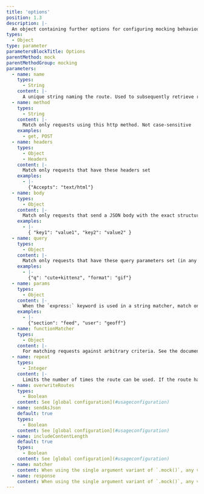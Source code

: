 ```yaml
---
title: 'options'
position: 1.3
description: |-
  An object containing further options for configuring mocking behaviour
types:
  - Object
type: parameter
parametersBlockTitle: Options
parentMethod: mock
parentMethodGroup: mocking
parameters:
  - name: name
    types:
      - String
    content: |-
      A unique string naming the route. Used to subsequently retrieve references to the calls handled by it
  - name: method
    types:
      - String
    content: |-
      Match only requests using this http method. Not case-sensitive
    examples:
      - get, POST
  - name: headers
    types:
      - Object
      - Headers
    content: |-
      Match only requests that have these headers set
    examples:
      - |-
        {"Accepts": "text/html"}
  - name: body
    types:
      - Object
    content: |-
      Match only requests that send a JSON body with the exact structure and properties as the one provided here.
    examples:
      - |-
        { "key1": "value1", "key2": "value2" }
  - name: query
    types:
      - Object
    content: |-
      Match only requests that have these query parameters set (in any order)
    examples:
      - |-
        {"q": "cute+kittenz", "format": "gif"}
  - name: params
    types:
      - Object
    content: |-
      When the `express:` keyword is used in a string matcher, match only requests with these express parameters
    examples:
      - |-
        {"section": "feed", "user": "geoff"}
  - name: functionMatcher
    types:
      - Object
    content: |-
      For matching requests against arbitrary criteria. See the documentation on [`Function` matchers](#api-mockingmock_matcher)
  - name: repeat
    types:
      - Integer
    content: |-
      Limits the number of times the route can be used. If the route has already been called `repeat` times, the call to `fetch()` will fall through to be handled by any other routes defined (which may eventually result in an error if nothing matches it)
  - name: overwriteRoutes
    types:
      - Boolean
    content: See [global configuration](#usageconfiguration)
  - name: sendAsJson
    default: true
    types:
      - Boolean
    content: See [global configuration](#usageconfiguration)
  - name: includeContentLength
    default: true
    types:
      - Boolean
    content: See [global configuration](#usageconfiguration)
  - name: matcher
    content: When using the single argument variant of `.mock()`, any valid matcher as [documented above](#usageapimock_matcher) can be assigned to the options object
  - name: response
    content: When using the single argument variant of `.mock()`, any valid response as [documented above](#usageapimock_response) can be assigned to the options object
---
```


